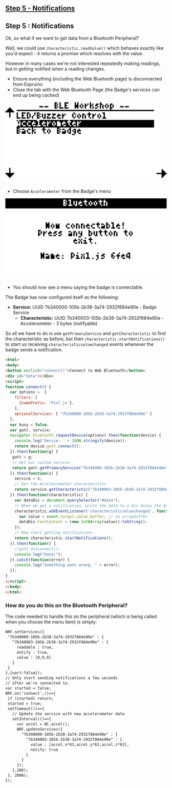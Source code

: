 ## [Step 5 - Notifications](step5.md)

## Step 5 : Notifications

Ok, so what if we want to get data from a Bluetooth Peripheral?

Well, we could use `characteristic.readValue()` which behaves exactly like
you'd expect - it returns a promise which resolves with the value.

However in many cases we're not interested repeatedly making readings,
but in getting notified when a reading changes.

* Ensure everything (including the Web Bluetooth page) is disconnected from Espruino
* Close the tab with the Web Bluetooth Page (the Badge's services can end up being cached)

![](img/workshop4.png)

* Choose `Accelerometer` from the Badge's menu

![](img/workshop3.png)

* You should now see a menu saying the badge is connectable.

The Badge has now configured itself as the following:

* **Service:** UUID 7b340000-105b-2b38-3a74-2932f884e90e - Badge Service
  * **Characteristic:** UUID 7b340003-105b-2b38-3a74-2932f884e90e - Accelerometer - 3 bytes (notifyable)

So all we have to do is use `getPrimaryService` and `getCharacteristic` to find
the characteristic as before, but then `characteristic.startNotifications()` to
start us receiving `characteristicvaluechanged` events whenever the badge
sends a notification.

```HTML
<html>
<body>
<button onclick="connect()">Connect to Web Bluetooth</button>
<div id="data"></div>
<script>
function connect() {
  var options =  {
    filters: [
      {namePrefix: 'Pixl.js'},
    ],
    optionalServices: [ "7b340000-105b-2b38-3a74-2932f884e90e" ]
  };
  var busy = false;
  var gatt, service;
  navigator.bluetooth.requestDevice(options).then(function(device) {
    console.log('Device: ' + JSON.stringify(device));
    return device.gatt.connect();
  }).then(function(g) {
   gatt = g;
   // Get our custom service
   return gatt.getPrimaryService("7b340000-105b-2b38-3a74-2932f884e90e");
  }).then(function(s) {
    service = s;
    // Get the Acceleorometer characteristic
    return service.getCharacteristic("7b340003-105b-2b38-3a74-2932f884e90e");
  }).then(function(characteristic) {
    var dataDiv = document.querySelector("#data");
    // When we get a notification, write the data to a div below the button
    characteristic.addEventListener('characteristicvaluechanged', function(event) {
      var value = event.target.value.buffer; // an arraybuffer
      dataDiv.textContent = (new Int8Array(value)).toString();
    });
    // Now start getting notifications
    return characteristic.startNotifications();
  }).then(function() {
    //gatt.disconnect();
    console.log("Done!");
  }).catch(function(error) {
    console.log("Something went wrong. " + error);
  });
}
</script>
</body>
</html>
```

### How do you do this on the Bluetooth Peripheral?

The code needed to handle this on the peripheral (which is being called when
you choose the menu item) is simply:

```JS
NRF.setServices({
 "7b340000-105b-2b38-3a74-2932f884e90e" : {
   "7b340003-105b-2b38-3a74-2932f884e90e" : {
     readable : true,
     notify : true,
     value : [0,0,0]
   }
 }
},{uart:false});
// Only start sending notifications a few seconds
// after we're connected to.
var started = false;
NRF.on('connect',()=>{
 if (started) return;
 started = true;
 setTimeout(()=>{
   // Update the service with new accelerometer data
   setInterval(()=>{
     var accel = NC.accel();
     NRF.updateServices({
       "7b340000-105b-2b38-3a74-2932f884e90e" : {
         "7b340003-105b-2b38-3a74-2932f884e90e" : {
           value : [accel.x*63,accel.y*63,accel.z*63],
           notify: true
         }
       }
     });
   },200);
 }, 2000);
});
```
